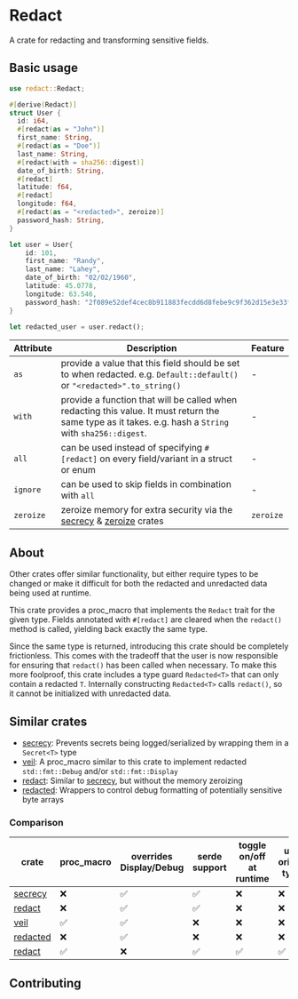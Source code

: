 # Redact

A crate for redacting and transforming sensitive fields.

## Basic usage

```rust
use redact::Redact;

#[derive(Redact)]
struct User {
  id: i64,
  #[redact(as = "John")]
  first_name: String,
  #[redact(as = "Doe")]
  last_name: String,
  #[redact(with = sha256::digest)]
  date_of_birth: String,
  #[redact]
  latitude: f64,
  #[redact]
  longitude: f64,
  #[redact(as = "<redacted>", zeroize)]
  password_hash: String,
}

let user = User{
    id: 101,
    first_name: "Randy",
    last_name: "Lahey",
    date_of_birth: "02/02/1960",
    latitude: 45.0778,
    longitude: 63.546,
    password_hash: "2f089e52def4cec8b911883fecdd6d8febe9c9f362d15e3e33feb2c12f07ccc1"
}

let redacted_user = user.redact();

```

| Attribute | Description                                                                                                                                             | Feature   |
| ---       | ---                                                                                                                                                     | ---       |
| `as`      | provide a value that this field should be set to when redacted. e.g. `Default::default()` or `"<redacted>".to_string()`                                 | -         |
| `with`    | provide a function that will be called when redacting this value. It must return the same type as it takes. e.g. hash a `String` with `sha256::digest`. | -         |
| `all`     | can be used instead of specifying `#[redact]` on every field/variant in a struct or enum                                                                | -         |
| `ignore`  | can be used to skip fields in combination with `all`                                                                                                    | -         |
| `zeroize` | zeroize memory for extra security via the [secrecy](https://crates.io/crates/secrecy) & [zeroize](https://crates.io/crates/zeroize) crates              | `zeroize` |

## About

Other crates offer similar functionality, but either require types to be changed or 
make it difficult for both the redacted and unredacted data being used at runtime.

This crate provides a proc_macro that implements the `Redact` trait for the given type. 
Fields annotated with `#[redact]` are cleared when the `redact()` method is called, 
yielding back exactly the same type.

Since the same type is returned, introducing this crate should be completely frictionless. 
This comes with the tradeoff that the user is now responsible for ensuring that `redact()` 
has been called when necessary. To make this more foolproof, this crate includes a type guard `Redacted<T>` 
that can only contain a redacted `T`. Internally constructing `Redacted<T>` calls `redact()`, 
so it cannot be initialized with unredacted data.

## Similar crates

- [secrecy](https://crates.io/crates/secrecy): Prevents secrets being logged/serialized by wrapping them in a `Secret<T>` type
- [veil](https://crates.io/crates/veil): A proc_macro similar to this crate to implement redacted `std::fmt::Debug` and/or `std::fmt::Display`
- [redact](https://crates.io/crates/redact): Similar to [secrecy](https://docs.rs/secrecy/latest/secrecy/), but without the memory zeroizing
- [redacted](https://crates.io/crates/redacted): Wrappers to control debug formatting of potentially sensitive byte arrays 


### Comparison

| crate                                         | proc_macro         | overrides Display/Debug | serde support      | toggle on/off at runtime | uses original types |
| --                                            | -                  | -                       | -                  | -                        | -                   |
| [secrecy](https://crates.io/crates/secrecy)   | :x:                | :white_check_mark:      | :white_check_mark: | :x:                      | :x:                 |
| [redact](https://crates.io/crates/redact)     | :x:                | :white_check_mark:      | :white_check_mark: | :x:                      | :x:                 |
| [veil](https://crates.io/crates/veil)         | :white_check_mark: | :white_check_mark:      | :x:                | :x:                      | :x:                 |
| [redacted](https://crates.io/crates/redacted) | :x:                | :white_check_mark:      | :x:                | :x:                      | :x:                 |
| [redact](#Redact)                             | :white_check_mark: | :x:                     | :white_check_mark: | :white_check_mark:       | :white_check_mark:  |


## Contributing


